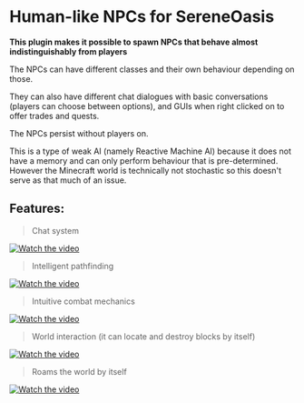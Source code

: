 # Human-like NPCs for SereneOasis
__This plugin makes it possible to spawn NPCs that behave almost indistinguishably from players__ 

The NPCs can have different classes and their own behaviour depending on those.

They can also have different chat dialogues with basic conversations (players can choose between options), and GUIs when right clicked on to offer trades and quests.

The NPCs persist without players on.

This is a type of weak AI (namely Reactive Machine AI) because it does not have a memory and can only perform behaviour that is pre-determined.
However the Minecraft world is technically not stochastic so this doesn't serve as that much of an issue.

## Features:
> Chat system

[![Watch the video](https://img.youtube.com/vi/zny8CBAhqdQ/hqdefault.jpg)](https://www.youtube.com/embed/zny8CBAhqdQ)


> Intelligent pathfinding

[![Watch the video](https://img.youtube.com/vi/hdZFQTGVb20/hqdefault.jpg)](https://www.youtube.com/embed/hdZFQTGVb20)

> Intuitive combat mechanics 

[![Watch the video](https://img.youtube.com/vi/8eV6QMIw-8c/hqdefault.jpg)](https://www.youtube.com/embed/8eV6QMIw-8c)

> World interaction (it can locate and destroy blocks by itself)


[![Watch the video](https://img.youtube.com/vi/IqUGWj_aPhg/hqdefault.jpg)](https://www.youtube.com/embed/IqUGWj_aPhg)

> Roams the world by itself 


[![Watch the video](https://img.youtube.com/vi/hdZFQTGVb20/hqdefault.jpg)](https://www.youtube.com/embed/hdZFQTGVb20)
